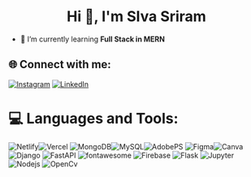 <h1 align="center">Hi 👋, I'm SIva Sriram</h1>

- 🌱 I’m currently learning **Full Stack in MERN**



## 🌐 Connect with me:
[![Instagram](https://img.shields.io/badge/Instagram-%23E4405F.svg?logo=Instagram&logoColor=white)](https://www.instagram.com/siva._.prince) [![LinkedIn](https://img.shields.io/badge/LinkedIn-%230077B5.svg?logo=linkedin&logoColor=white)](https://www.linkedin.com/in/siva-sriram-a-b-1206ss/) 

#  💻 Languages and Tools:

![Netlify](https://img.shields.io/badge/Netlify-00C7B7?style=for-the-badge&logo=netlify&logoColor=white)![Vercel](https://img.shields.io/badge/Vercel-000000?style=for-the-badge&logo=vercel&logoColor=white) ![MongoDB](https://img.shields.io/badge/MongoDB-4EA94B?style=for-the-badge&logo=mongodb&logoColor=white)![MySQL](https://img.shields.io/badge/MySQL-005C84?style=for-the-badge&logo=mysql&logoColor=white)![AdobePS](https://img.shields.io/badge/Adobe%20Photoshop-31A8FF?style=for-the-badge&logo=Adobe%20Photoshop&logoColor=black) ![Figma](https://img.shields.io/badge/Figma-F24E1E?style=for-the-badge&logo=figma&logoColor=white)![Canva](https://img.shields.io/badge/Canva-%2300C4CC.svg?&style=for-the-badge&logo=Canva&logoColor=white)![Django](https://img.shields.io/badge/Django-092E20?style=for-the-badge&logo=django&logoColor=green) ![FastAPI](https://img.shields.io/badge/Flask-000000?style=for-the-badge&logo=flask&logoColor=white) ![fontawesome](https://img.shields.io/badge/Font_Awesome-339AF0?style=for-the-badge&logo=fontawesome&logoColor=white) ![Firebase](https://img.shields.io/badge/firebase-ffca28?style=for-the-badge&logo=firebase&logoColor=black) ![Flask](https://img.shields.io/badge/Flask-000000?style=for-the-badge&logo=flask&logoColor=white) ![Jupyter](https://img.shields.io/badge/Jupyter-F37626.svg?&style=for-the-badge&logo=Jupyter&logoColor=white) ![Nodejs](https://img.shields.io/badge/Node%20js-339933?style=for-the-badge&logo=nodedotjs&logoColor=white) ![OpenCv](https://img.shields.io/badge/OpenCV-27338e?style=for-the-badge&logo=OpenCV&logoColor=white)

